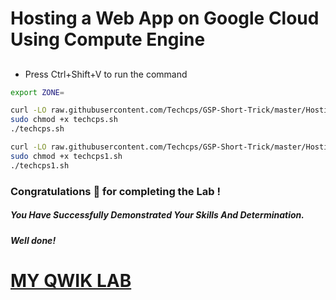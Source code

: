 
# Hosting a Web App on Google Cloud Using Compute Engine


## 

- Press Ctrl+Shift+V to run the command


```bash
export ZONE=

curl -LO raw.githubusercontent.com/Techcps/GSP-Short-Trick/master/Hosting%20a%20Web%20App%20on%20Google%20Cloud%20Using%20Compute%20Engine/techcps.sh
sudo chmod +x techcps.sh
./techcps.sh
```

```bash
curl -LO raw.githubusercontent.com/Techcps/GSP-Short-Trick/master/Hosting%20a%20Web%20App%20on%20Google%20Cloud%20Using%20Compute%20Engine/techcps1.sh
sudo chmod +x techcps1.sh
./techcps1.sh
```

### Congratulations 🎉 for completing the Lab !

##### *You Have Successfully Demonstrated Your Skills And Determination.*

#### *Well done!*

# [MY QWIK LAB](https://www.youtube.com/@MyQwiklab)